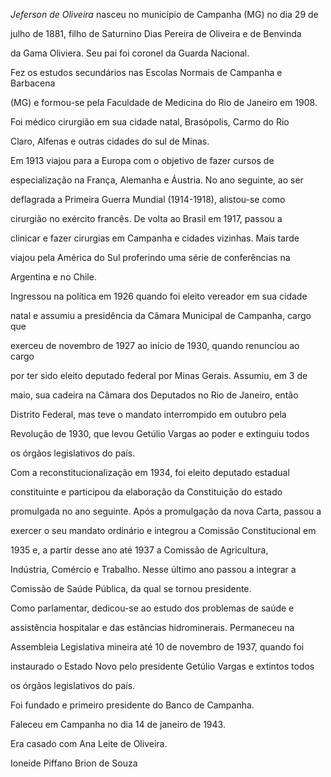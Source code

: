 

*Jeferson de Oliveira* nasceu no município de Campanha (MG) no dia 29 de

julho de 1881, filho de Saturnino Dias Pereira de Oliveira e de Benvinda

da Gama Oliviera. Seu pai foi coronel da Guarda Nacional.



Fez os estudos secundários nas Escolas Normais de Campanha e Barbacena

(MG) e formou-se pela Faculdade de Medicina do Rio de Janeiro em 1908.

Foi médico cirurgião em sua cidade natal, Brasópolis, Carmo do Rio

Claro, Alfenas e outras cidades do sul de Minas.



Em 1913 viajou para a Europa com o objetivo de fazer cursos de

especialização na França, Alemanha e Áustria. No ano seguinte, ao ser

deflagrada a Primeira Guerra Mundial (1914-1918), alistou-se como

cirurgião no exército francês. De volta ao Brasil em 1917, passou a

clinicar e fazer cirurgias em Campanha e cidades vizinhas. Mais tarde

viajou pela América do Sul proferindo uma série de conferências na

Argentina e no Chile.



Ingressou na política em 1926 quando foi eleito vereador em sua cidade

natal e assumiu a presidência da Câmara Municipal de Campanha, cargo que

exerceu de novembro de 1927 ao início de 1930, quando renunciou ao cargo

por ter sido eleito deputado federal por Minas Gerais. Assumiu, em 3 de

maio, sua cadeira na Câmara dos Deputados no Rio de Janeiro, então

Distrito Federal, mas teve o mandato interrompido em outubro pela

Revolução de 1930, que levou Getúlio Vargas ao poder e extinguiu todos

os órgãos legislativos do país.



Com a reconstitucionalização em 1934, foi eleito deputado estadual

constituinte e participou da elaboração da Constituição do estado

promulgada no ano seguinte. Após a promulgação da nova Carta, passou a

exercer o seu mandato ordinário e integrou a Comissão Constitucional em

1935 e, a partir desse ano até 1937 a Comissão de Agricultura,

Indústria, Comércio e Trabalho. Nesse último ano passou a integrar a

Comissão de Saúde Pública, da qual se tornou presidente.



Como parlamentar, dedicou-se ao estudo dos problemas de saúde e

assistência hospitalar e das estâncias hidrominerais. Permaneceu na

Assembleia Legislativa mineira até 10 de novembro de 1937, quando foi

instaurado o Estado Novo pelo presidente Getúlio Vargas e extintos todos

os órgãos legislativos do país.



Foi fundado e primeiro presidente do Banco de Campanha.



Faleceu em Campanha no dia 14 de janeiro de 1943.



Era casado com Ana Leite de Oliveira.



Ioneide Piffano Brion de Souza



